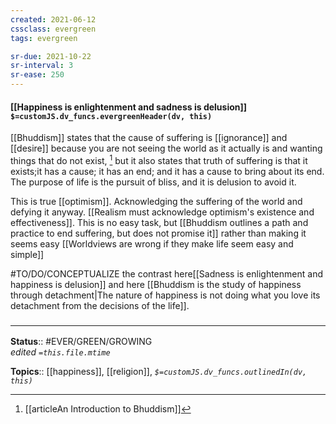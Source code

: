 ```yaml
---
created: 2021-06-12
cssclass: evergreen
tags: evergreen

sr-due: 2021-10-22
sr-interval: 3
sr-ease: 250
---
```


#### [[Happiness is enlightenment and sadness is delusion]] `$=customJS.dv_funcs.evergreenHeader(dv, this)`

[[Bhuddism]] states that the cause of suffering is [[ignorance]] and [[desire]] because you are not seeing the world as it actually is and wanting things that do not exist, [^1] but it also states that truth of suffering is that it exists;it has a cause; it has an end; and it has a cause to bring about its end. The purpose of life is the pursuit of bliss, and it is delusion to avoid it.

This is true [[optimism]]. Acknowledging the suffering of the world and defying it anyway. [[Realism must acknowledge optimism's existence and effectiveness]]. This is no easy task, but [[Bhuddism outlines a path and practice to end suffering, but does not promise it]] rather than making it seems easy [[Worldviews are wrong if they make life seem easy and simple]]

#TO/DO/CONCEPTUALIZE the contrast here[[Sadness is enlightenment and happiness is delusion]] and here [[Bhuddism is the study of happiness through detachment|The nature of happiness is not doing what you love its detachment from the decisions of the life]].


### <hr class="footnote"/>

**Status**:: #EVER/GREEN/GROWING  
*edited `=this.file.mtime`*

**Topics**:: [[happiness]], [[religion]], 
*`$=customJS.dv_funcs.outlinedIn(dv, this)`*

[^1]: [[articleAn Introduction to Bhuddism]]